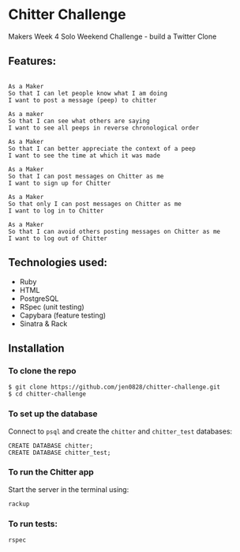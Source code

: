 Chitter Challenge
=================
Makers Week 4 Solo Weekend Challenge - build a Twitter Clone

Features:
-------

```

As a Maker
So that I can let people know what I am doing  
I want to post a message (peep) to chitter

As a maker
So that I can see what others are saying  
I want to see all peeps in reverse chronological order

As a Maker
So that I can better appreciate the context of a peep
I want to see the time at which it was made

As a Maker
So that I can post messages on Chitter as me
I want to sign up for Chitter

As a Maker
So that only I can post messages on Chitter as me
I want to log in to Chitter

As a Maker
So that I can avoid others posting messages on Chitter as me
I want to log out of Chitter

```

## Technologies used:
  * Ruby
  * HTML
  * PostgreSQL
  * RSpec (unit testing)
  * Capybara (feature testing)
  * Sinatra & Rack 

## Installation

### To clone the repo
```shell
$ git clone https://github.com/jen0828/chitter-challenge.git
$ cd chitter-challenge
```

### To set up the database

Connect to `psql` and create the `chitter` and `chitter_test` databases:
```
CREATE DATABASE chitter;
CREATE DATABASE chitter_test;
```

### To run the Chitter app

Start the server in the terminal using:
```
rackup
```

### To run tests:

```
rspec
```

